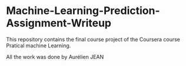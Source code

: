 # Machine-Learning-Prediction-Assignment-Writeup

This repository contains the final course project of the Coursera course Pratical machine Learning.

All the work was done by Aurélien JEAN
